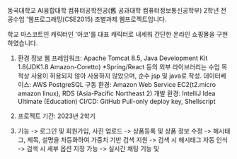 동국대학교 AI융합대학 컴퓨터공학전공(舊 공과대학 컴퓨터정보통신공학부) 2학년 전공수업 '웹프로그래밍(CSE2015) 조별과제 웹프로젝트입니다.

학교 마스코트인 캐릭터인 '아코'를 대표 캐릭터로 내세워 간단한 온라인 쇼핑몰을 구현하였습니다.

1. 환경 정보
   웹 프레임워크: Apache Tomcat 8.5, Java Development Kit 1.8(JDK1.8 Amazon-Coretto)
   *Spring/React 등의 외부 라이브러리는 수업 목적상 사용이 허용되지 않아 사용하지 않았으며, 순수 jsp 및 java로 작성. 
   데이터베이스: AWS PostgreSQL
   구동 환경: Amazon Web Service EC2(t2.micro amazon linux), RDS (Asia-Pacific Northeast 2)
   개발 환경: IntelliJ Idea Ultimate (Education)
   CI/CD: GitHub Pull-only deploy key, Shellscript

2. 프로젝트 기간: 2023년 2학기
3. 기능
   -> 로그인 및 회원가입, 사진 업로드
   -> 상품등록 및 상품 정보 수정
   -> 해시태그, 제목, 설명을 차등화하여 가중치 기반 검색 지원
   -> 검색 시 해시태그 자동 인식
   -> 검색 시 세부 옵션 지정 가능
   -> 실시간 채팅 기능 및 
   
